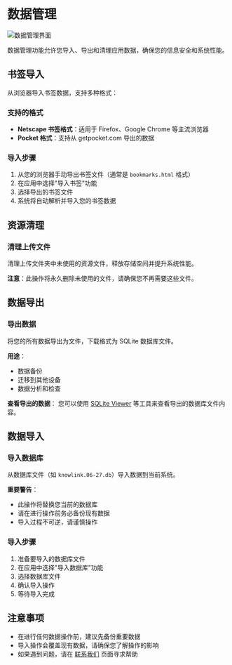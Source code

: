 # 数据管理

![数据管理界面](/data.png)

数据管理功能允许您导入、导出和清理应用数据，确保您的信息安全和系统性能。

## 书签导入

从浏览器导入书签数据，支持多种格式：

### 支持的格式

- **Netscape 书签格式**：适用于 Firefox、Google Chrome 等主流浏览器
- **Pocket 格式**：支持从 getpocket.com 导出的数据

### 导入步骤

1. 从您的浏览器手动导出书签文件（通常是 `bookmarks.html` 格式）
2. 在应用中选择"导入书签"功能
3. 选择导出的书签文件
4. 系统将自动解析并导入您的书签数据

## 资源清理

### 清理上传文件

清理上传文件夹中未使用的资源文件，释放存储空间并提升系统性能。

**注意**：此操作将永久删除未使用的文件，请确保您不再需要这些文件。

## 数据导出

### 导出数据

将您的所有数据导出为文件，下载格式为 SQLite 数据库文件。

**用途**：

- 数据备份
- 迁移到其他设备
- 数据分析和检查

**查看导出的数据**：
您可以使用 [SQLite Viewer](https://sqliteviewer.app/) 等工具来查看导出的数据库文件内容。

## 数据导入

### 导入数据库

从数据库文件（如 `knowlink.06-27.db`）导入数据到当前系统。

**重要警告**：

- 此操作将替换您当前的数据库
- 请在进行操作前务必备份现有数据
- 导入过程不可逆，请谨慎操作

### 导入步骤

1. 准备要导入的数据库文件
2. 在应用中选择"导入数据库"功能
3. 选择数据库文件
4. 确认导入操作
5. 等待导入完成

## 注意事项

- 在进行任何数据操作前，建议先备份重要数据
- 导入操作会覆盖现有数据，请确保您了解操作的影响
- 如果遇到问题，请在 [联系我们](/zh/contact) 页面寻求帮助
